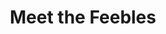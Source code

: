 ---
title: "Meet the Feebles"

year: 1989

director: "Peter Jackson"

summary: "Muppets alternative take"

comment: "This is what he did before 'Lord of the Rings'. Just so you know."

image: "https://media.tenor.com/26ftQG_PtGUAAAAC/meet-the-feebles-puke.gif"

imdb: "https://www.imdb.com/title/tt0097858"

quotes:
  - "Eat lead you man-stealing slut!"
---